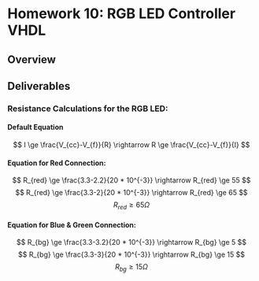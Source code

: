 # Homework 10: RGB LED Controller VHDL

## Overview

## Deliverables

### Resistance Calculations for the RGB LED:

#### Default Equation

$$ I \ge \frac{V_{cc}-V_{f}}{R} \rightarrow R \ge \frac{V_{cc}-V_{f}}{I} $$

#### Equation for Red Connection:

$$ R_{red} \ge \frac{3.3-2.2}{20 * 10^{-3}} \rightarrow R_{red} \ge 55 $$ 
$$ R_{red} \ge \frac{3.3-2}{20 * 10^{-3}} \rightarrow R_{red} \ge 65 $$
$$ R_{red} \ge 65 \Omega $$

#### Equation for Blue & Green Connection:

$$ R_{bg} \ge \frac{3.3-3.2}{20 * 10^{-3}} \rightarrow R_{bg} \ge 5 $$ 
$$ R_{bg} \ge \frac{3.3-3}{20 * 10^{-3}} \rightarrow R_{bg} \ge 15 $$
$$ R_{bg} \ge 15 \Omega $$
